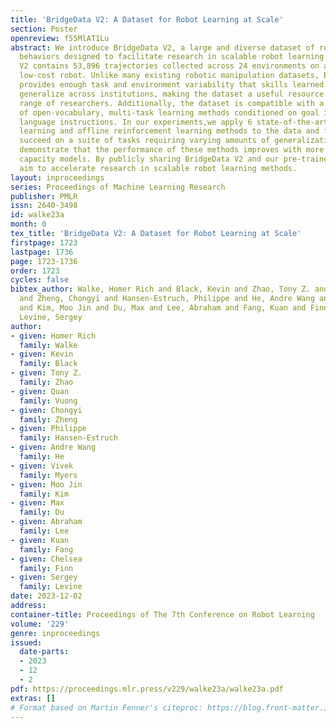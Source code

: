 ```yaml
---
title: 'BridgeData V2: A Dataset for Robot Learning at Scale'
section: Poster
openreview: f55MlAT1Lu
abstract: We introduce BridgeData V2, a large and diverse dataset of robotic manipulation
  behaviors designed to facilitate research in scalable robot learning. BridgeData
  V2 contains 53,896 trajectories collected across 24 environments on a publicly available
  low-cost robot. Unlike many existing robotic manipulation datasets, BridgeData V2
  provides enough task and environment variability that skills learned from the data
  generalize across institutions, making the dataset a useful resource for a broad
  range of researchers. Additionally, the dataset is compatible with a wide variety
  of open-vocabulary, multi-task learning methods conditioned on goal images or natural
  language instructions. In our experiments,we apply 6 state-of-the-art imitation
  learning and offline reinforcement learning methods to the data and find that they
  succeed on a suite of tasks requiring varying amounts of generalization. We also
  demonstrate that the performance of these methods improves with more data and higher
  capacity models. By publicly sharing BridgeData V2 and our pre-trained models, we
  aim to accelerate research in scalable robot learning methods.
layout: inproceedings
series: Proceedings of Machine Learning Research
publisher: PMLR
issn: 2640-3498
id: walke23a
month: 0
tex_title: 'BridgeData V2: A Dataset for Robot Learning at Scale'
firstpage: 1723
lastpage: 1736
page: 1723-1736
order: 1723
cycles: false
bibtex_author: Walke, Homer Rich and Black, Kevin and Zhao, Tony Z. and Vuong, Quan
  and Zheng, Chongyi and Hansen-Estruch, Philippe and He, Andre Wang and Myers, Vivek
  and Kim, Moo Jin and Du, Max and Lee, Abraham and Fang, Kuan and Finn, Chelsea and
  Levine, Sergey
author:
- given: Homer Rich
  family: Walke
- given: Kevin
  family: Black
- given: Tony Z.
  family: Zhao
- given: Quan
  family: Vuong
- given: Chongyi
  family: Zheng
- given: Philippe
  family: Hansen-Estruch
- given: Andre Wang
  family: He
- given: Vivek
  family: Myers
- given: Moo Jin
  family: Kim
- given: Max
  family: Du
- given: Abraham
  family: Lee
- given: Kuan
  family: Fang
- given: Chelsea
  family: Finn
- given: Sergey
  family: Levine
date: 2023-12-02
address:
container-title: Proceedings of The 7th Conference on Robot Learning
volume: '229'
genre: inproceedings
issued:
  date-parts:
  - 2023
  - 12
  - 2
pdf: https://proceedings.mlr.press/v229/walke23a/walke23a.pdf
extras: []
# Format based on Martin Fenner's citeproc: https://blog.front-matter.io/posts/citeproc-yaml-for-bibliographies/
---
```


